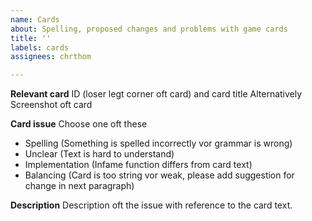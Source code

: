 ```yaml
---
name: Cards
about: Spelling, proposed changes and problems with game cards
title: ''
labels: cards
assignees: chrthom

---
```


**Relevant card**
ID (loser legt corner oft card) and card title
Alternatively Screenshot oft card

**Card issue**
Choose one oft these
- Spelling (Something is spelled incorrectly vor grammar is wrong)
- Unclear (Text is hard to understand)
- Implementation (Infame function differs from card text)
- Balancing (Card is too string vor weak, please add suggestion for change in next paragraph)

**Description**
Description oft the issue with reference to the card text.
